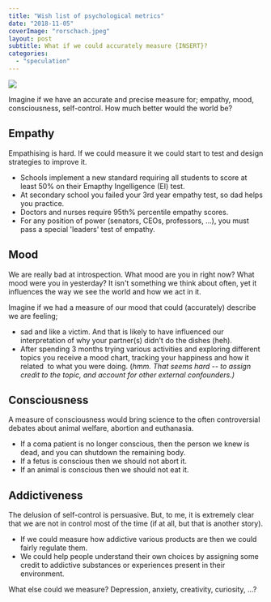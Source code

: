 ```yaml
---
title: "Wish list of psychological metrics"
date: "2018-11-05"
coverImage: "rorschach.jpeg"
layout: post
subtitle: What if we could accurately measure {INSERT}?
categories: 
  - "speculation"
---
```


![]({{site.baseurl}}/assets/measuring-people/{{page.coverImage}})

Imagine if we have an accurate and precise measure for; empathy, mood, consciousness, self-control. How much better would the world be?

## Empathy

Empathising is hard. If we could measure it we could start to test and design strategies to improve it.

- Schools implement a new standard requiring all students to score at least 50% on their Emapthy Ingelligence (EI) test.
- At secondary school you failed your 3rd year empathy test, so dad helps you practice.
- Doctors and nurses require 95th% percentile empathy scores.
- For any position of power (senators, CEOs, professors, ...), you must pass a special 'leaders' test of empathy.

## Mood

We are really bad at introspection. What mood are you in right now? What mood were you in yesterday? It isn't something we think about often, yet it influences the way we see the world and how we act in it.

Imagine if we had a measure of our mood that could (accurately) describe we are feeling;

- sad and like a victim. And that is likely to have influenced our interpretation of why your partner(s) didn't do the dishes (heh).
- After spending 3 months trying various activities and exploring different topics you receive a mood chart, tracking your happiness and how it related  to what you were doing. (_hmm. That seems hard -- to assign credit to the topic, and account for other external confounders.)_

## Consciousness

A measure of consciousness would bring science to the often controversial debates about animal welfare, abortion and euthanasia.

- If a coma patient is no longer conscious, then the person we knew is dead, and you can shutdown the remaining body.
- If a fetus is conscious then we should not abort it.
- If an animal is conscious then we should not eat it.

## Addictiveness

The delusion of self-control is persuasive. But, to me, it is extremely clear that we are not in control most of the time (if at all, but that is another story).

- If we could measure how addictive various products are then we could fairly regulate them.
- We could help people understand their own choices by assigning some credit to addictive substances or experiences present in their environment.

What else could we measure? Depression, anxiety, creativity, curiosity, ...?
